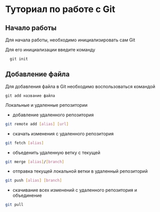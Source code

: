 # Туториал по работе с Git

## Начало работы

Для начала работы, необходимо инициализировать сам Git

Для его инициализации введите команду 

```
  git init
```

## Добавление файла

Для добавления файла в Git необходимо воспользоваться командой 

```
git add название файла
```
Локальные и удаленные репозитории

- добавление удаленного репозитория

```bash
git remote add [alias] [url]
```

- скачать изменения с удаленного репозитория

```bash
git fetch [alias]
```

- объеденить удаленную ветку с текущей

```bash
git merge [alias]/[branch]
```

- отправка текущей локальной ветки в удаленный репозиторий

```bash
git push [alias] [branch]
```

- скачивание всех изменений с удаленного репозитория и объединение

```bash
git pull
```

